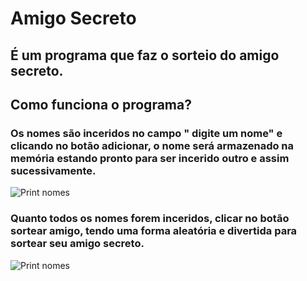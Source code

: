 # Amigo Secreto
## É um programa que faz o sorteio do amigo secreto.
## Como funciona o programa?
### Os nomes são inceridos no campo " digite um nome" e clicando  no botão adicionar, o nome será armazenado na memória estando pronto para ser incerido outro  e  assim sucessivamente.
![Print nomes](https://github.com/user-attachments/assets/f868c7a7-bc98-4476-8e03-e8478a5e6d99)
### Quanto todos os nomes forem inceridos, clicar no botão sortear amigo, tendo uma forma aleatória e divertida para sortear seu amigo secreto.
![Print nomes](https://github.com/user-attachments/assets/1928df67-9e20-4da6-8a45-e1373adc8c70)
